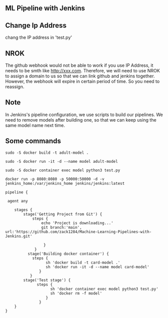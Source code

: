 
## ML Pipeline with Jenkins

## Change Ip Address

chang the IP address in 'test.py'

## NROK

The github webhook would not be able to work if you use IP Address, it needs to be smth like http://xxx.com.
Therefore, we will need to use NROK to assign a domain to us so that we can link github and jenkins together.
However, the webhook will expire in certain period of time. So you need to reassign.

## Note

In Jenkins's pipeline configuration, we use scripts to build our pipelines. We need to remove models after building one, so that we can keep using the same model name next time.

## Some commands

`sudo -S docker build -t adult-model .`

`sudo -S docker run -it -d --name model adult-model`

`sudo -S docker container exec model python3 test.py`

`docker run -p 8080:8080 -p 50000:50000 -d -v jenkins_home:/var/jenkins_home jenkins/jenkins:latest`

```
pipeline {
 
 agent any
     
    stages {
        stage('Getting Project from Git') {
            steps {
                echo 'Project is downloading...'
                git branch:'main', url:'https://github.com/zack1284/Machine-Learning-Pipelines-with-Jenkins.git'
  
                 }
             }
          stage('Building docker container') {
            steps {
                  sh 'docker build -t card-model .'
                  sh 'docker run -it -d --name model card-model'
               }
           }
        stage('Test stage') {
              steps {
                    sh 'docker container exec model python3 test.py'
                    sh 'docker rm -f model'
                  }
               }
    }
}
```